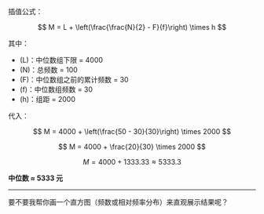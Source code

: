 

插值公式：

$$
M = L + \left(\frac{\frac{N}{2} - F}{f}\right) \times h
$$

其中：

* (L)：中位数组下限 = 4000
* (N)：总频数 = 100
* (F)：中位数组之前的累计频数 = 30
* (f)：中位数组频数 = 30
* (h)：组距 = 2000

代入：

$$
M = 4000 + \left(\frac{50 - 30}{30}\right) \times 2000
$$

$$
M = 4000 + \frac{20}{30} \times 2000
$$

$$
M = 4000 + 1333.33 \approx 5333.3
$$

**中位数 ≈ 5333 元**



---

要不要我帮你画一个直方图（频数或相对频率分布）来直观展示结果呢？
